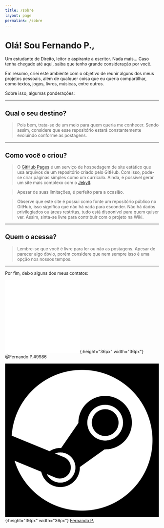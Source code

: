 ```yaml
---
title: /sobre
layout: page
permalink: /sobre
---
```


# Olá! Sou Fernando P.,
>

Um estudante de Direito, leitor e aspirante a escritor. Nada mais...
Caso tenha chegado até aqui, saiba que tenho grande consideração por você. 

Em resumo, criei este ambiente com o objetivo de reunir alguns dos meus projetos pessoais, além de qualquer coisa que eu queria compartilhar, como textos, jogos, livros, músicas, entre outros. 

Sobre isso, algumas ponderações:

***

## Qual o seu destino?

> Pois bem, trata-se de um meio para quem queria me conhecer. Sendo assim, considere que esse repositório estará constantemente evoluindo conforme as postagens.

***

## Como você o criou?

>  O [GitHub Pages][1] é um serviço de hospedagem de site estático que usa arquivos de um repositório criado pelo GitHub. Com isso, pode-se criar páginas simples como um currículo. Ainda, é possível gerar um site mais complexo com o [Jekyll][2].

> Apesar de suas limitações, é perfeito para a ocasião.

> Observe que este site é possui como fonte um repositório público no GitHub, isso significa que não há nada para esconder. Não há dados privilegiados ou áreas restritas, tudo está disponível para quem quiser ver. Assim, sinta-se livre para contribuir com o projeto na Wiki. 

***

## Quem o acessa?

> Lembre-se que você é livre para ler ou não as postagens. Apesar de parecer algo óbvio, porém considere que nem sempre isso é uma opção nos nossos tempos.

***
>

Por fim, deixo alguns dos meus contatos:


![Discord](/assets/discord.png){:height="36px" width="36px"} @Fernando P.#9986

![Steam](/assets/steam.png){:height="36px" width="36px"} [Fernando P.][3]

[1]: https://pages.github.com "GitHub Pages"
[2]: https://docs.github.com/pt/pages/setting-up-a-github-pages-site-with-jekyll/about-github-pages-and-jekyll "Jekyll"
[3]: https://steamcommunity.com/id/fernandop9986/ "Perfil da Steam"
